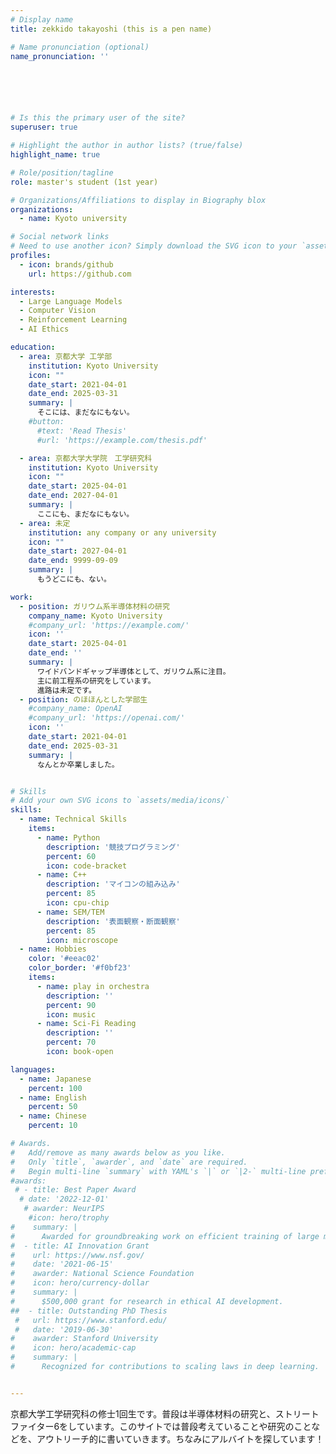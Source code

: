 ```yaml
---
# Display name
title: zekkido takayoshi (this is a pen name)

# Name pronunciation (optional)
name_pronunciation: ''






# Is this the primary user of the site?
superuser: true

# Highlight the author in author lists? (true/false)
highlight_name: true

# Role/position/tagline
role: master's student (1st year)

# Organizations/Affiliations to display in Biography blox
organizations:
  - name: Kyoto university

# Social network links
# Need to use another icon? Simply download the SVG icon to your `assets/media/icons/` folder.
profiles:
  - icon: brands/github
    url: https://github.com

interests:
  - Large Language Models
  - Computer Vision
  - Reinforcement Learning
  - AI Ethics

education:
  - area: 京都大学 工学部
    institution: Kyoto University
    icon: ""
    date_start: 2021-04-01
    date_end: 2025-03-31
    summary: |
      そこには、まだなにもない。
    #button:
      #text: 'Read Thesis'
      #url: 'https://example.com/thesis.pdf'

  - area: 京都大学大学院　工学研究科
    institution: Kyoto University
    icon: ""
    date_start: 2025-04-01
    date_end: 2027-04-01
    summary: |
      ここにも、まだなにもない。
  - area: 未定
    institution: any company or any university
    icon: ""
    date_start: 2027-04-01
    date_end: 9999-09-09
    summary: |
      もうどこにも、ない。

work:
  - position: ガリウム系半導体材料の研究
    company_name: Kyoto University
    #company_url: 'https://example.com/'
    icon: ''
    date_start: 2025-04-01
    date_end: ''
    summary: |
      ワイドバンドギャップ半導体として、ガリウム系に注目。
      主に前工程系の研究をしています。
      進路は未定です。
  - position: のほほんとした学部生
    #company_name: OpenAI
    #company_url: 'https://openai.com/'
    icon: ''
    date_start: 2021-04-01
    date_end: 2025-03-31
    summary: |
      なんとか卒業しました。


# Skills
# Add your own SVG icons to `assets/media/icons/`
skills:
  - name: Technical Skills
    items:
      - name: Python
        description: '競技プログラミング'
        percent: 60
        icon: code-bracket
      - name: C++
        description: 'マイコンの組み込み'
        percent: 85
        icon: cpu-chip
      - name: SEM/TEM
        description: '表面観察・断面観察'
        percent: 85
        icon: microscope
  - name: Hobbies
    color: '#eeac02'
    color_border: '#f0bf23'
    items:
      - name: play in orchestra
        description: ''
        percent: 90
        icon: music
      - name: Sci-Fi Reading
        description: ''
        percent: 70
        icon: book-open

languages:
  - name: Japanese
    percent: 100
  - name: English
    percent: 50
  - name: Chinese
    percent: 10

# Awards.
#   Add/remove as many awards below as you like.
#   Only `title`, `awarder`, and `date` are required.
#   Begin multi-line `summary` with YAML's `|` or `|2-` multi-line prefix and indent 2 spaces below.
#awards:
 # - title: Best Paper Award
  # date: '2022-12-01'
   # awarder: NeurIPS
    #icon: hero/trophy
#    summary: |
#      Awarded for groundbreaking work on efficient training of large models.
#  - title: AI Innovation Grant
#    url: https://www.nsf.gov/
#    date: '2021-06-15'
#    awarder: National Science Foundation
#    icon: hero/currency-dollar
#    summary: |
#      $500,000 grant for research in ethical AI development.
##  - title: Outstanding PhD Thesis
 #   url: https://www.stanford.edu/
 #   date: '2019-06-30'
#    awarder: Stanford University
#    icon: hero/academic-cap
#    summary: |
#      Recognized for contributions to scaling laws in deep learning.


---
```


京都大学工学研究科の修士1回生です。普段は半導体材料の研究と、ストリートファイター6をしています。このサイトでは普段考えていることや研究のことなどを、アウトリーチ的に書いていきます。ちなみにアルバイトを探しています！
